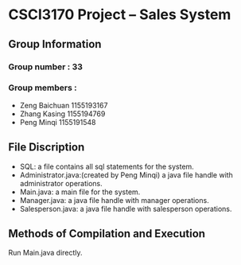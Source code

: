 # CSCI3170 Project – Sales System

## Group Information
### Group number  : 33
### Group members : 
- Zeng Baichuan 1155193167
- Zhang Kasing  1155194769
- Peng Minqi    1155191548

## File Discription
- SQL: a file contains all sql statements for the system.
- Administrator.java:(created by Peng Minqi) a java file handle with administrator operations.
- Main.java: a main file for the system.
- Manager.java: a java file handle with manager operations.
- Salesperson.java: a java file handle with salesperson operations.

## Methods of Compilation and Execution
Run Main.java directly.
